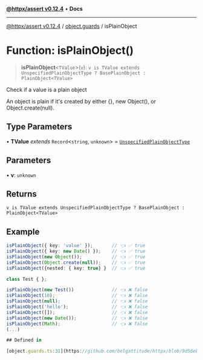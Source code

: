 [**@httpx/assert v0.12.4**](../../README.md) • **Docs**

***

[@httpx/assert v0.12.4](../../README.md) / [object.guards](../README.md) / isPlainObject

# Function: isPlainObject()

> **isPlainObject**\<`TValue`\>(`v`): `v is TValue extends UnspecifiedPlainObjectType ? BasePlainObject : PlainObject<TValue>`

Check if a value is a plain object

An object is plain if it's created by either {}, new Object(), or Object.create(null).

## Type Parameters

• **TValue** *extends* `Record`\<`string`, `unknown`\> = [`UnspecifiedPlainObjectType`](../../object.internal.types/type-aliases/UnspecifiedPlainObjectType.md)

## Parameters

• **v**: `unknown`

## Returns

`v is TValue extends UnspecifiedPlainObjectType ? BasePlainObject : PlainObject<TValue>`

## Example

```typescript
isPlainObject({ key: 'value' });       // 👈 ✅ true
isPlainObject({ key: new Date() });    // 👈 ✅ true
isPlainObject(new Object());           // 👈 ✅ true
isPlainObject(Object.create(null));    // 👈 ✅ true
isPlainObject({nested: { key: true} }  // 👈 ✅ true

class Test { };

isPlainObject(new Test())              // 👈 ❌ false
isPlainObject(10);                     // 👈 ❌ false
isPlainObject(null);                   // 👈 ❌ false
isPlainObject('hello');                // 👈 ❌ false
isPlainObject([]);                     // 👈 ❌ false
isPlainObject(new Date());             // 👈 ❌ false
isPlainObject(Math);                   // 👈 ❌ false
(...)

## Defined in

[object.guards.ts:31](https://github.com/belgattitude/httpx/blob/9d56eb57739de47a2eced4122ffa042138007013/packages/assert/src/object.guards.ts#L31)
